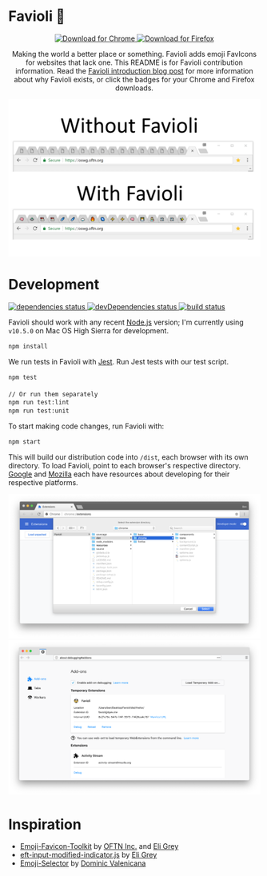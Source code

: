 Favioli 🤯
=======

<p align="center">
  <a href="https://chrome.google.com/webstore/detail/favioli/pnoookpoipfmadlpkijnboajfklplgbe">
    <img alt="Download for Chrome" src="https://img.shields.io/badge/download_for-chrome-blue.svg?style=for-the-badge" />
  </a>
  <a href="https://addons.mozilla.org/en-US/firefox/addon/favioli/">
    <img alt="Download for Firefox" src="https://img.shields.io/badge/download_for-firefox-orange.svg?style=for-the-badge" />
  </a>
</p>

<p align="center">
Making the world a better place or something. Favioli adds emoji FavIcons for websites that lack one. This README is for Favioli contribution information. Read the <a href="https://bpev.me/favioli">Favioli introduction blog post</a> for more information about why Favioli exists, or click the badges for your Chrome and Firefox downloads.
</p>

<img align="center" alt="comparison" src="./resources/screenshots/comparison.png" />


Development
===========
<p>
  <a href="https://david-dm.org/ivebencrazy/favioli">
    <img alt="dependencies status" src="https://david-dm.org/ivebencrazy/favioli/status.svg?style=flat-square" />
  </a>
  <a href="https://david-dm.org/ivebencrazy/favioli?type=dev">
    <img alt="devDependencies status" src="https://david-dm.org/ivebencrazy/favioli/dev-status.svg?style=flat-square" />
  </a>
  <a href="https://travis-ci.org/ivebencrazy/favioli">
    <img alt="build status" src="https://img.shields.io/travis/ivebencrazy/favioli/master.svg?style=flat-square" />
  </a>
</p>

Favioli should work with any recent [Node.js](https://nodejs.org/en/) version; I'm currently using `v10.5.0` on Mac OS High Sierra for development.

```sh
npm install
```

We run tests in Favioli with [Jest](https://jestjs.io/).  Run Jest tests with our test script.
```sh
npm test

// Or run them separately
npm run test:lint
npm run test:unit
```

To start making code changes, run Favioli with:
```sh
npm start
```

This will build our distribution code into `/dist`, each browser with its own directory. To load Favioli, point to each browser's respective directory. [Google](https://developer.chrome.com/extensions) and [Mozilla](https://developer.mozilla.org/en-US/docs/Mozilla/Add-ons) each have resources about developing for their respective platforms.

![Load in Chrome](./resources/screenshots/load-chrome-favioli.png)
![Load in Firefox](./resources/screenshots/load-ff-favioli.png)



Inspiration
==========
- [Emoji-Favicon-Toolkit](https://github.com/eligrey/emoji-favicon-toolkit) by [OFTN Inc.](https://oftn.org) and [Eli Grey](https://eligrey.com)
- [eft-input-modified-indicator.js](https://gist.github.com/eligrey/4df9453c3bc20acd38728ccba7bb7160) by [Eli Grey](https://eligrey.com)
- [Emoji-Selector](https://github.com/Kiricon/emoji-selector) by [Dominic Valenicana](https://dominic.codes/)
